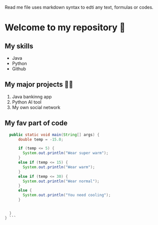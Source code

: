 Read me file uses markdown syntax to edti any text, formulas or codes.

# Welcome to my repository 🤞

## My skills
* Java
* Python
* Github

## My major projects 😶‍🌫️
1. Java bankinng app
2. Python AI tool
3. My own social network


## My fav part of code

```java public class Main {
  public static void main(String[] args) {
      double temp = -15.0;

      if (temp <= 5) {
        System.out.println("Wear super warm");
      }
      else if (temp <= 15) {
        System.out.println("Wear warm");
      }
      else if (temp <= 30) {
        System.out.println("Wear normal");
      }
      else {
        System.out.println("You need cooling");
      }


  }
} ```
